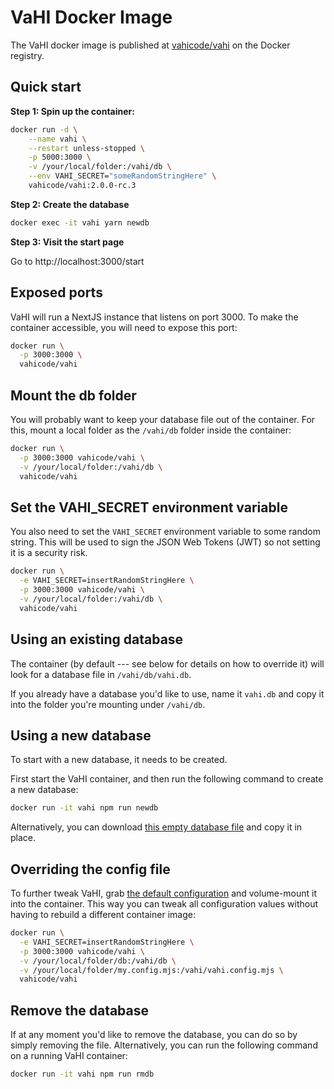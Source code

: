 # VaHI Docker Image

The VaHI docker image is published 
at [vahicode/vahi](https://hub.docker.com/r/vahicode/vahi) on the Docker 
registry.

## Quick start

**Step 1: Spin up the container:**

```bash
docker run -d \
    --name vahi \
    --restart unless-stopped \
    -p 5000:3000 \
    -v /your/local/folder:/vahi/db \
    --env VAHI_SECRET="someRandomStringHere" \
    vahicode/vahi:2.0.0-rc.3
```

**Step 2: Create the database**

```bash
docker exec -it vahi yarn newdb
```

**Step 3: Visit the start page**

Go to http://localhost:3000/start

## Exposed ports

VaHI will run a NextJS instance that listens on port 3000.
To make the container accessible, you will need to expose this port:

```bash
docker run \
  -p 3000:3000 \
  vahicode/vahi
```

## Mount the db folder

You will probably want to keep your database file out of the container.
For this, mount a local folder as the `/vahi/db` folder inside the container:

```bash
docker run \
  -p 3000:3000 vahicode/vahi \
  -v /your/local/folder:/vahi/db \
  vahicode/vahi
```

## Set the VAHI_SECRET environment variable

You also need to set the `VAHI_SECRET` environment variable to some random string.
This will be used to sign the JSON Web Tokens (JWT) so not setting it is a security
risk.

```bash
docker run \
  -e VAHI_SECRET=insertRandomStringHere \
  -p 3000:3000 vahicode/vahi \
  -v /your/local/folder:/vahi/db \
  vahicode/vahi
```

## Using an existing database

The container (by default --- see below for details on how to override it) will
look for a database file in `/vahi/db/vahi.db`.

If you already have a database you'd like to use, name it `vahi.db` and copy it 
into the folder you're mounting under `/vahi/db`.

## Using a new database

To start with a new database, it needs to be created. 

First start the VaHI container, and then run the following command to create a 
new database:

```bash
docker run -it vahi npm run newdb
```

Alternatively, you can download [this empty database 
file](https://github.com/vahicode/vahi/blob/develop/prisma/schema.db) and copy it in place.

## Overriding the config file

To further tweak VaHI, grab [the default 
configuration](https://github.com/vahicode/vahi/blob/develop/vahi.config.mjs) and
volume-mount it into the container. This way you can tweak all configuration values
without having to rebuild a different container image:

```bash
docker run \
  -e VAHI_SECRET=insertRandomStringHere \
  -p 3000:3000 vahicode/vahi \
  -v /your/local/folder/db:/vahi/db \
  -v /your/local/folder/my.config.mjs:/vahi/vahi.config.mjs \
  vahicode/vahi
```

## Remove the database

If at any moment you'd like to remove the database, you can do so by simply
removing the file. Alternatively, you can run the following command on a
running VaHI container:

```bash
docker run -it vahi npm run rmdb
```

